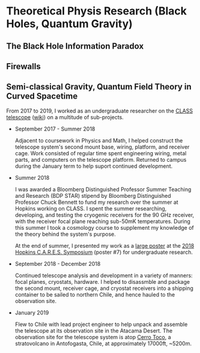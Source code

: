 # Theoretical Physis Research (Black Holes, Quantum Gravity)

## The Black Hole Information Paradox


## Firewalls


## Semi-classical Gravity, Quantum Field Theory in Curved Spacetime

From 2017 to 2019, I worked as an undergraduate researcher on the [CLASS telescope](https://sites.krieger.jhu.edu/class/) 
([wiki](https://en.wikipedia.org/wiki/Cosmology_Large_Angular_Scale_Surveyor#:~:text=The%20Cosmology%20Large%20Angular%20Scale,the%20Parque%20Astron%C3%B3mico%20de%20Atacama.)) 
on a multitude of sub-projects.

- September 2017 - Summer 2018
  
  Adjacent to coursework in Physics and Math, I helped construct the telescope system's second mount base, wiring, platform, and receiver cage. Work consisted of regular time spent engineering wiring, metal parts, and computers on the telescope platform. Returned to campus during the January term to help suport continued development.

- Summer 2018 

  I was awarded a Bloomberg Distinguished Professor Summer Teaching and Research (BDP STAR) stipend by Bloomberg Distinguished Professor Chuck Bennett to fund my research over the 
summer at Hopkins working on CLASS. I spent the summer researching, developing, and testing the cryogenic receivers for the 90 GHz receiver, with the 
receiver focal plane reaching sub-50mK temperatures.
  During this summer I took a cosmology course to supplement my knowledge of the theory behind the system's purpose.

  At the end of summer, I presented my work as a [large poster](https://github.com/johngrahamreynolds/Physics/blob/main/Research/CLASSTelescope/90GHzReceiverPoster.pdf) at the 
  [2018 Hopkins C.A.R.E.S. Symposium](https://github.com/johngrahamreynolds/Physics/blob/main/Research/CLASSTelescope/2018%20Hopkins%20CARES%20Poster%20Schedule.pdf) (poster #7) for 
undergraduate research. 

- September 2018 - December 2018

  Continued telescope analysis and development in a variety of manners: focal planes, cryostats, hardware. I helped to disassmble and package the second mount, receiver cage, and cryostat receivers into a shipping container to be sailed to northern Chile, and hence hauled to the observation site.
  
- January 2019
  
  Flew to Chile with lead project engineer to help unpack and assemble the telescope at its observation site in the Atacama Desert. The observation site for the telescope system is atop [Cerro Toco](https://en.wikipedia.org/wiki/Cerro_Toco), a stratovolcano in Antofogasta, Chile, 
at approximately 17000ft, ~5200m.
